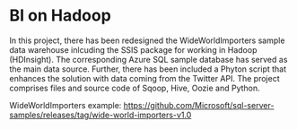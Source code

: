 # BI on Hadoop
In this project, there has been redesigned the WideWorldImporters sample data warehouse inlcuding the SSIS package for working in Hadoop (HDInsight). The corresponding Azure SQL sample database has served as the main data source. Further, there has been included a Phyton script that enhances the solution with data coming from the Twitter API. The project comprises files and source code of Sqoop, Hive, Oozie and Python. 

WideWorldImporters example:
https://github.com/Microsoft/sql-server-samples/releases/tag/wide-world-importers-v1.0
